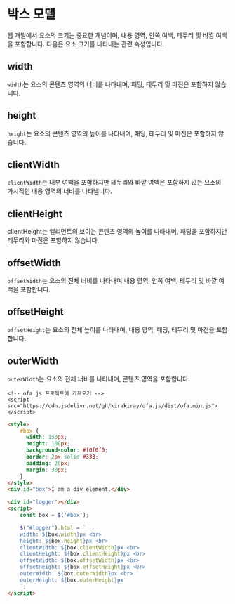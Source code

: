 # 박스 모델

웹 개발에서 요소의 크기는 중요한 개념이며, 내용 영역, 안쪽 여백, 테두리 및 바깥 여백을 포함합니다. 다음은 요소 크기를 나타내는 관련 속성입니다.

## width

`width`는 요소의 콘텐츠 영역의 너비를 나타내며, 패딩, 테두리 및 마진은 포함하지 않습니다.

## height

`height`는 요소의 콘텐츠 영역의 높이를 나타내며, 패딩, 테두리 및 마진은 포함하지 않습니다.

## clientWidth

`clientWidth`는 내부 여백을 포함하지만 테두리와 바깥 여백은 포함하지 않는 요소의 가시적인 내용 영역의 너비를 나타냅니다.

## clientHeight

clientHeight는 엘리먼트의 보이는 콘텐츠 영역의 높이를 나타내며, 패딩을 포함하지만 테두리와 마진은 포함하지 않습니다.

## offsetWidth

`offsetWidth`는 요소의 전체 너비를 나타내며 내용 영역, 안쪽 여백, 테두리 및 바깥 여백을 포함합니다.

## offsetHeight

`offsetHeight`는 요소의 전체 높이를 나타내며, 내용 영역, 패딩, 테두리 및 마진을 포함합니다.

## outerWidth

`outerWidth`는 요소의 전체 너비를 나타내며, 콘텐츠 영역을 포함합니다.

<html-viewer>

```
<!-- ofa.js 프로젝트에 가져오기 -->
<script src="https://cdn.jsdelivr.net/gh/kirakiray/ofa.js/dist/ofa.min.js"></script>
```

```html
<style>
    #box {
      width: 150px;
      height: 100px;
      background-color: #f0f0f0;
      border: 2px solid #333;
      padding: 20px;
      margin: 30px;
    }
</style>
<div id="box">I am a div element.</div>

<div id="logger"></div>
<script>
    const box = $('#box');

    $("#logger").html = `
    width: ${box.width}px <br>
    height: ${box.height}px <br>
    clientWidth: ${box.clientWidth}px <br>
    clientHeight: ${box.clientHeight}px <br>
    offsetWidth: ${box.offsetWidth}px <br>
    offsetHeight: ${box.offsetHeight}px <br>
    outerWidth: ${box.outerWidth}px <br>
    outerHeight: ${box.outerHeight}px
    `;
</script>
```

</html-viewer>